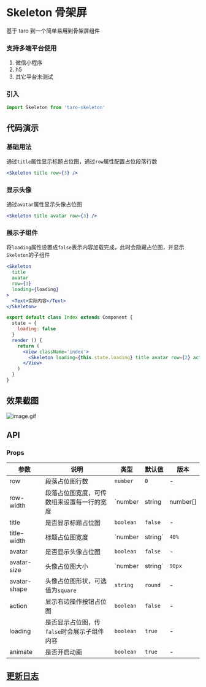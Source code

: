 # Skeleton 骨架屏
基于 taro 到一个简单易用到骨架屏组件

### 支持多端平台使用 
1. 微信小程序
2. h5
3. 其它平台未测试

### 引入

``` javascript
import Skeleton from 'taro-skeleton'
```

## 代码演示

### 基础用法

通过`title`属性显示标题占位图，通过`row`属性配置占位段落行数

``` jsx
<Skeleton title row={3} />
```

### 显示头像

通过`avatar`属性显示头像占位图

``` jsx
<Skeleton title avatar row={3} />
```

### 展示子组件

将`loading`属性设置成`false`表示内容加载完成，此时会隐藏占位图，并显示`Skeleton`的子组件

``` jsx
<Skeleton
  title
  avatar
  row={3}
  loading={loading}
>
  <Text>实际内容</Text>
</Skeleton>
```

```jsx
export default class Index extends Component {
  state = {
    loading: false
  }
  render () {
    return (
      <View className='index'>
        <Skeleton loading={this.state.loading} title avatar row={2} action></Skeleton>
      </View>
    )
  }
}
```

## 效果截图
![image.gif](https://img10.360buyimg.com/img/jfs/t1/69605/37/7112/458346/5d5384ebEce35839a/36470a9fd5237916.gif)



## API

### Props

| 参数 | 说明 | 类型 | 默认值 | 版本 |
|------|------|------|------|------|
| row | 段落占位图行数 | `number` | `0` | - |
| row-width | 段落占位图宽度，可传数组来设置每一行的宽度 | `number | string | number[] | string[]` | `100%` | - |
| title | 是否显示标题占位图 | `boolean` | `false` | - |
| title-width | 标题占位图宽度 | `number | string` | `40%` | - |
| avatar | 是否显示头像占位图 | `boolean` | `false` | - |
| avatar-size | 头像占位图大小 | `number | string` | `90px` | - |
| avatar-shape | 头像占位图形状，可选值为`square` | `string` | `round` | - |
| action | 显示右边操作按钮占位图 | `boolean` | `false` | - |
| loading | 是否显示占位图，传`false`时会展示子组件内容 | `boolean` | `true` | - 
| animate | 是否开启动画 | `boolean` | `true` | - |


## [更新日志](https://github.com/lentoo/taro-skeleton/blob/master/CHANGELOG.md)